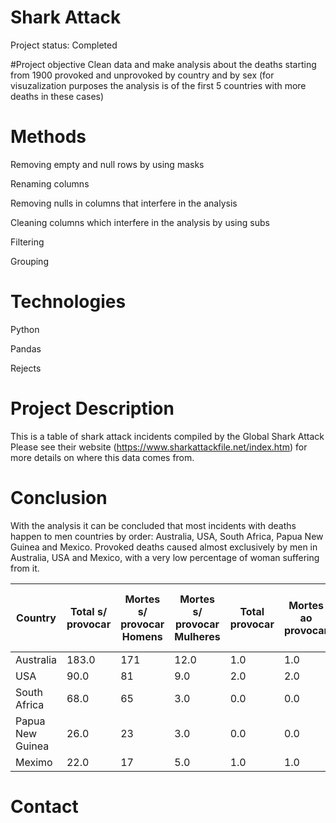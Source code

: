 # Shark Attack
 
Project status: Completed

#Project objective
Clean data and make analysis about the deaths starting from 1900 provoked and unprovoked by country and by sex (for visuzalization purposes the analysis is of the first 5 countries with more deaths in these cases)

# Methods

Removing empty and null rows by using masks

Renaming columns

Removing nulls in columns that interfere in the analysis

Cleaning columns which interfere in the analysis by using subs

Filtering

Grouping



# Technologies

Python

Pandas

Rejects


# Project Description
This is a table of shark attack incidents compiled by the Global Shark Attack 
Please see their website (https://www.sharkattackfile.net/index.htm) for more details on where this data comes from.


# Conclusion
With the analysis it can be concluded that most incidents with deaths happen to men countries by order: Australia, USA, South Africa, Papua New Guinea and Mexico.
Provoked deaths caused almost exclusively by men in Australia, USA and Mexico, with a very low percentage of woman suffering from it.

|Country  | Total s/ provocar  | Mortes s/ provocar Homens |Mortes s/ provocar Mulheres|Total provocar|Mortes ao provocar|Homens	Mortes ao provocar Mulheres|
| ------------- | ------------- | ------------- | ------------- | ------------- | ------------- | ------------- |
|Australia| 183.0 | 171 | 12.0 |	1.0 |	1.0 |	0.0 |
|USA| 	90.0|	81 | 9.0 |	2.0 |	2.0 |	0.0 |
|South Africa| 68.0|	65 |	3.0 |	0.0 |	0.0 |	0.0 |
|Papua New Guinea| 26.0|	23 |	3.0 |	0.0 |	0.0 |	0.0 |
|Meximo| 22.0|	17|	5.0 |	1.0 |	1.0 |	0.0 |

# Contact

